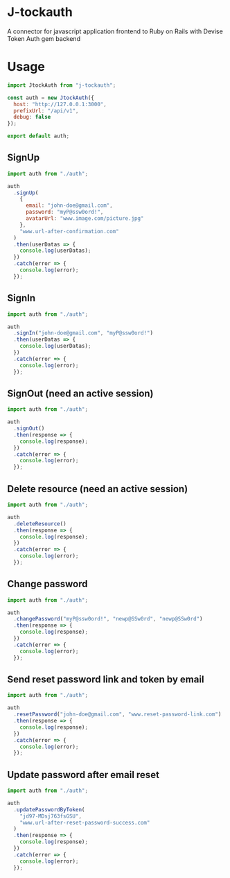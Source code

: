 # J-tockauth

A connector for javascript application frontend to Ruby on Rails with Devise Token Auth gem backend

# Usage

```jsx
import JtockAuth from "j-tockauth";

const auth = new JtockAuth({
  host: "http://127.0.0.1:3000",
  prefixUrl: "/api/v1",
  debug: false
});

export default auth;
```

## SignUp

```jsx
import auth from "./auth";

auth
  .signUp(
    {
      email: "john-doe@gmail.com",
      password: "myP@ssw0ord!",
      avatarUrl: "www.image.com/picture.jpg"
    },
    "www.url-after-confirmation.com"
  )
  .then(userDatas => {
    console.log(userDatas);
  })
  .catch(error => {
    console.log(error);
  });
```

## SignIn

```jsx
import auth from "./auth";

auth
  .signIn("john-doe@gmail.com", "myP@ssw0ord!")
  .then(userDatas => {
    console.log(userDatas);
  })
  .catch(error => {
    console.log(error);
  });
```

## SignOut (need an active session)

```jsx
import auth from "./auth";

auth
  .signOut()
  .then(response => {
    console.log(response);
  })
  .catch(error => {
    console.log(error);
  });
```

## Delete resource (need an active session)

```jsx
import auth from "./auth";

auth
  .deleteResource()
  .then(response => {
    console.log(response);
  })
  .catch(error => {
    console.log(error);
  });
```

## Change password

```jsx
import auth from "./auth";

auth
  .changePassword("myP@ssw0ord!", "newp@SSw0rd", "newp@SSw0rd")
  .then(response => {
    console.log(response);
  })
  .catch(error => {
    console.log(error);
  });
```

## Send reset password link and token by email

```jsx
import auth from "./auth";

auth
  .resetPassword("john-doe@gmail.com", "www.reset-password-link.com")
  .then(response => {
    console.log(response);
  })
  .catch(error => {
    console.log(error);
  });
```

## Update password after email reset

```jsx
import auth from "./auth";

auth
  .updatePasswordByToken(
    "jd97-MDsj763fsGSU",
    "www.url-after-reset-password-success.com"
  )
  .then(response => {
    console.log(response);
  })
  .catch(error => {
    console.log(error);
  });
```
